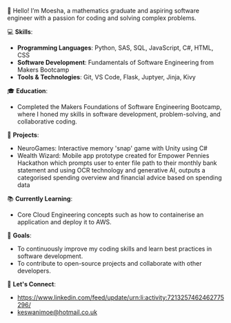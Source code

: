 <!--
**keswanimoe/keswanimoe** is a ✨ _special_ ✨ repository because its `README.md` (this file) appears on your GitHub profile.

Here are some ideas to get you started:

- 🔭 I’m currently working on ...
- 🌱 I’m currently learning ...
- 👯 I’m looking to collaborate on ...
- 🤔 I’m looking for help with ...
- 💬 Ask me about ...
- 📫 How to reach me: ...
- 😄 Pronouns: ...
- ⚡ Fun fact: ...
-->

👋 Hello! I’m Moesha, a mathematics graduate and aspiring software engineer with a passion for coding and solving complex problems.

💻 **Skills**:
- **Programming Languages**: Python, SAS, SQL, JavaScript, C#, HTML, CSS
- **Software Development**: Fundamentals of Software Engineering from Makers Bootcamp
- **Tools & Technologies**: Git, VS Code, Flask, Juptyer, Jinja, Kivy

🎓 **Education**:
- Completed the Makers Foundations of Software Engineering Bootcamp, where I honed my skills in software development, problem-solving, and collaborative coding.

🚀 **Projects**:
- NeuroGames: Interactive memory 'snap' game with Unity using C#
- Wealth Wizard: Mobile app prototype created for Empower Pennies Hackathon which prompts user to enter file path to their monthly bank statement and using OCR technology and generative AI, outputs a categorised spending overview and financial advice based on spending data

📚 **Currently Learning**:
- Core Cloud Engineering concepts such as how to containerise an application and deploy it to AWS.

🌱 **Goals**:
- To continuously improve my coding skills and learn best practices in software development.
- To contribute to open-source projects and collaborate with other developers.

💬 **Let's Connect**:
- https://www.linkedin.com/feed/update/urn:li:activity:7213257462462775296/
- keswanimoe@hotmail.co.uk

